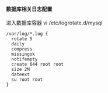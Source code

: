 #### 数据库相关日志配置
进入数据库容器
vi /etc/logrotate.d/mysql
```
/var/log/*.log {
  rotate 5
  daily
  compress
  missingok
  notifempty
  create 644 root root
  size 2M
  dateext
  su root root
}
```
